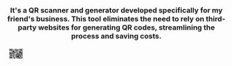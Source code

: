 
<h3 align="center">It's a QR scanner and generator developed specifically for my friend's business. This tool eliminates the need to rely on third-party websites for generating QR codes, streamlining the process and saving costs.
</h3>


<p align="left">
<img align="center" src="RahulTeja_QR.png" alt="rahul teja bolloju" height="30" width="40" /></a>
</p>
